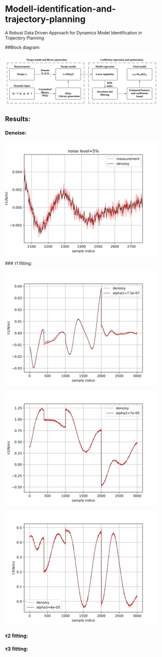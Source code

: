 # Modell-identification-and-trajectory-planning
A Robust Data Driven Approach for Dynamics Model Identification in Trajectory Planning

##Block diagram:
<p align="center">
<img src="model identification and trajectory planning/result_svg/Blank diagram.svg">
</p>

## Results:
### Denoise:
<p align="center">
<img src="model identification and trajectory planning/result_svg/denoise.svg">
</p>
### τ1 fitting:
<p align="left">
<img src="model identification and trajectory planning/result_svg/t1t.svg">
</p>

<p align="center">
<img src="model identification and trajectory planning/result_svg/t2t.svg">
</p>

<p align="right">
<img src="model identification and trajectory planning/result_svg/t3t.svg">
</p>

### τ2 fitting:

### τ3 fitting:
